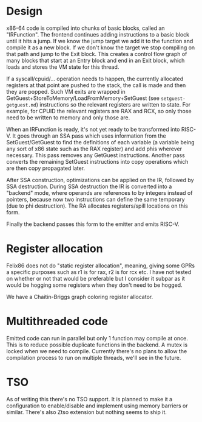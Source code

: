 # Design

x86-64 code is compiled into chunks of basic blocks, called an "IRFunction". The frontend continues adding instructions
to a basic block until it hits a jump. If we know the jump target we add it to the function and compile it as a new block.
If we don't know the target we stop compiling on that path and jump to the Exit block. This creates a control flow graph of many blocks that start at an
Entry block and end in an Exit block, which loads and stores the VM state for this thread.

If a syscall/cpuid/... operation needs to happen, the currently allocated registers at that point are pushed to the
stack, the call is made and then they are popped. Such VM exits are wrapped in GetGuest+StoreToMemory/LoadFromMemory+SetGuest (see `setguest-getguest.md`) instructions so the relevant registers are written to state. For example, for CPUID the relevant registers are RAX and RCX, so only those need to be written to memory and only those are.

When an IRFunction is ready, it's not yet ready to be transformed into RISC-V. It goes through an SSA pass which uses information
from the SetGuest/GetGuest to find the definitions of each variable (a variable being any sort of x86 state such as the RAX register) and add phis wherever necessary. This pass removes any GetGuest instructions. Another pass converts the remaining SetGuest instructions into copy operations which are then copy propagated later.

After SSA construction, optimizations can be applied on the IR, followed by SSA destruction.
During SSA destruction the IR is converted into a "backend" mode, where operands are references to by integers instead of
pointers, because now two instructions can define the same temporary (due to phi destruction). The RA allocates registers/spill locations on this form.

Finally the backend passes this form to the emitter and emits RISC-V.

# Register allocation

Felix86 does not do "static register allocation", meaning, giving some GPRs a specific purposes such as r1 is for rax, r2 is for rcx etc. I have not tested on whether or not that would be preferable but I consider it subpar as it would be hogging some registers when they don't need to be hogged.

We have a Chaitin-Briggs graph coloring register allocator.

# Multithreaded code

Emitted code can run in parallel but only 1 function may compile at once. This is to reduce possible duplicate functions in the backend. A mutex is locked when we need to compile.
Currently there's no plans to allow the compilation process to run on multiple threads, we'll see in the future.

# TSO

As of writing this there's no TSO support. It is planned to make it a configuration to enable/disable and implement using memory barriers or similar. There's also Ztso extension but nothing seems to ship it.